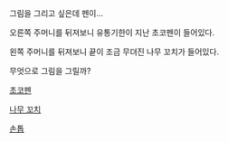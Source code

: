 그림을 그리고 싶은데 펜이...

오른쪽 주머니를 뒤져보니 유통기한이 지난 초코펜이 들어있다.

왼쪽 주머니를 뒤져보니 끝이 조금 무뎌진 나무 꼬치가 들어있다.

무엇으로 그림을 그릴까?

[초코펜](chocopen.md)

[나무 꼬치](woodstick.md)

[손톱](nail.md)
